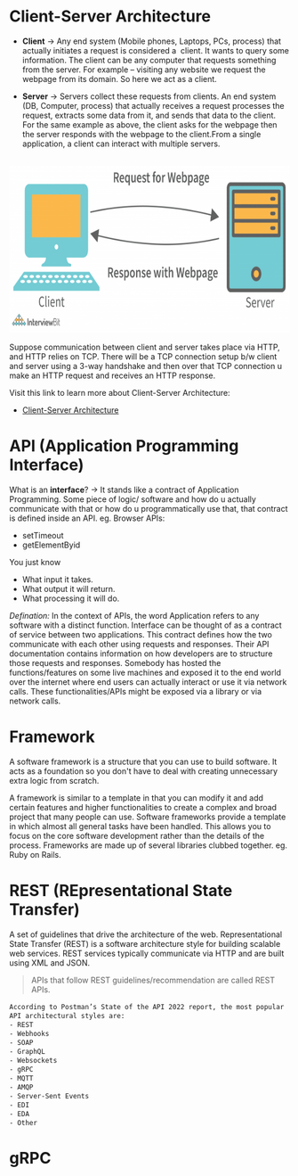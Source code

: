 # Client-Server Architecture

- **Client** -> Any end system (Mobile phones, Laptops, PCs, process) that actually initiates a request is considered a  client. It wants to query some information. The client can be any computer that requests something from the server. For example – visiting any website we request the webpage from its domain. So here we act as a client.

- **Server** -> Servers collect these requests from clients. An end system (DB, Computer, process) that actually receives a request processes the request, extracts some data from it, and sends that data to the client. For the same example as above, the client asks for the webpage then the server responds with the webpage to the client.From a single application, a client can interact with multiple servers.

</br>

<img src="./Screenshots/ss1.png"  width="550" height="300">

Suppose communication between client and server takes place via HTTP, and HTTP relies on TCP. There will be a TCP connection setup b/w client and server using a 3-way handshake and then over that TCP connection u make an HTTP request and receives an HTTP response.

Visit this link to learn more about Client-Server Architecture:
- [Client-Server Architecture](https://www.interviewbit.com/blog/client-server-architecture/)

# API (Application Programming Interface)

What is an **interface**? -> It stands like a contract of Application Programming. Some piece of logic/ software and how do u actually communicate with that or how do u programmatically use that, that contract is defined inside an API. eg. Browser APIs:
- setTimeout
- getElementByid

You just know 
- What input it takes.
- What output it will return.
- What processing it will do.

*Defination:*
In the context of APIs, the word Application refers to any software with a distinct function. Interface can be thought of as a contract of service between two applications. This contract defines how the two communicate with each other using requests and responses. Their API documentation contains information on how developers are to structure those requests and responses.
Somebody has hosted the functions/features on some live machines and exposed it to the end world over the internet where end users can actually interact or use it via network calls. These functionalities/APIs might be exposed via a library or via network calls.

# Framework

A software framework is a structure that you can use to build software. It acts as a foundation so you don't have to deal with creating unnecessary extra logic from scratch.

A framework is similar to a template in that you can modify it and add certain features and higher functionalities to create a complex and broad project that many people can use.
Software frameworks provide a template in which almost all general tasks have been handled. This allows you to focus on the core software development rather than the details of the process. Frameworks are made up of several libraries clubbed together. eg. Ruby on Rails.

# REST (REpresentational State Transfer)

A set of guidelines that drive the architecture of the web. Representational State Transfer (REST) is a software architecture style for building scalable web services. REST services typically communicate via HTTP and are built using XML and JSON. 
>APIs that follow REST guidelines/recommendation are called REST APIs.

```
According to Postman’s State of the API 2022 report, the most popular API architectural styles are:
- REST 
- Webhooks
- SOAP 
- GraphQL 
- Websockets
- gRPC 
- MQTT 
- AMQP 
- Server-Sent Events 
- EDI 
- EDA 
- Other 
```

# gRPC
